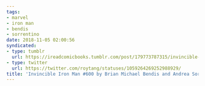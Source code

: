 ```yaml
---
tags:
- marvel
- iron man
- bendis
- sorrentino
date: 2018-11-05 02:00:56
syndicated:
- type: tumblr
  url: https://ireadcomicbooks.tumblr.com/post/179773787315/invincible-iron-man-600-by-brian-michael-bendis
- type: twitter
  url: https://twitter.com/roytang/statuses/1059264269252988929/
title: 'Invincible Iron Man #600 by Brian Michael Bendis and Andrea Sorrentino'
---
```


